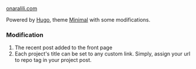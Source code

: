[onaralili.com](https://www.onaralili.com/)

Powered by [Hugo](https://gohugo.io/), theme [Minimal](https://github.com/calintat/minimal) with some modifications.

### Modification

1. The recent post added to the front page
2. Each project's title can be set to any custom link. Simply, assign your url to repo tag in your project post.

